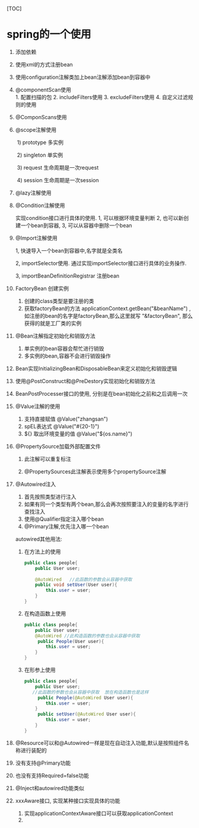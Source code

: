 [TOC]

# spring的一个使用

1. 添加依赖

2. 使用xml的方式注册bean

3. 使用configuration注解类加上bean注解添加bean到容器中

4. @componentScan使用         
         1. 配置扫描的包
         2. includeFilters使用
         3. excludeFilters使用
         4. 自定义过滤规则的使用
	
5. @ComponScans使用

6. @scope注解使用 

   ​    1) prototype 多实例

   ​	2) singleton 单实例

   ​    3) request 生命周期是一次request

   ​	4) session 生命周期是一次session

7. @lazy注解使用

8. @Condition注解使用

   实现condition接口进行具体的使用.  1, 可以根据环境变量判断 2, 也可以新创建一个bean到容器, 3, 可以从容器中删除一个bean

9. @Import注解使用

   1, 快速导入一个bean到容器中,名字就是全类名

   2, importSelector使用. 通过实现importSelector接口进行具体的业务操作.

   3, importBeanDefinitionRegistrar 注册bean

10. FactoryBean 创建实例

       1. 创建的class类型是要注册的类
       2. 获取factoryBean的方法 applicationContext.getBean("&beanName")  ,如注册的bean的名字是factoryBean,那么这里就写 "&factoryBean", 那么获得的就是工厂类的实例

11. @Bean注解指定初始化和销毁方法

       1. 单实例的bean容器会帮忙进行销毁
       2. 多实例的bean,容器不会进行销毁操作

12. Bean实现InitializingBean和DisposableBean来定义初始化和销毁逻辑

13. 使用@PostConstruct和@PreDestory实现初始化和销毁方法

14. BeanPostProcesser接口的使用, 分别是在bean初始化之前和之后调用一次

15. @Value注解的使用

       1. 支持直接赋值 @Value("zhangsan")
       2. spEL表达式 @Value("#{20-1}")
       3. ${} 取出环境变量的值 @Value("${os.name}")

16. @PropertySource加载外部配置文件

       1. 此注解可以重复标注

       2. @PropertySources此注解表示使用多个propertySource注解

17. @Autowired注入

 	1. 首先按照类型进行注入
 	2. 如果有同一个类型有两个bean,那么会再次按照要注入的变量的名字进行查找注入
 	3. 使用@Qualifier指定注入哪个bean
 	4. @Primary注解,优先注入哪一个bean

	autowired其他用法:
	1. 在方法上的使用
	
	   ```java
	   public class people{
	       public User user;
	       
	       @AutoWired   //此函数的参数会从容器中获取
	       public void setUser(User user){
	           this.user = user;
	       }
	   }
	   ```
	
	2. 在构造函数上使用
	
	   ```java
	   public class people{
	       public User user;
	       @AutoWired //此构造函数的参数也会从容器中获取
	      	public People(User user){
	           this.user = user;
	       }
	   }
	   ```
	
	3. 在形参上使用
	
	   ```java
	   public class people{
	       public User user;
	      //此函数的参数也会从容器中获取  放在构造函数也是这样
	      	public People(@AutoWired User user){
	           this.user = user;
	       }
	      	public setUser(@AutoWired User user){
	           this.user = user;
	       }
	   }
	   ```

18. @Resource可以和@Autowired一样是现在自动注入功能,默认是按照组件名称进行装配的

 19. 没有支持@Primary功能

 20. 也没有支持Required=false功能

19.	@Inject和autowired功能类似

22. xxxAware接口, 实现某种接口实现具体的功能

    1.	实现applicationContextAware接口可以获取applicationContext
    2.	

      
